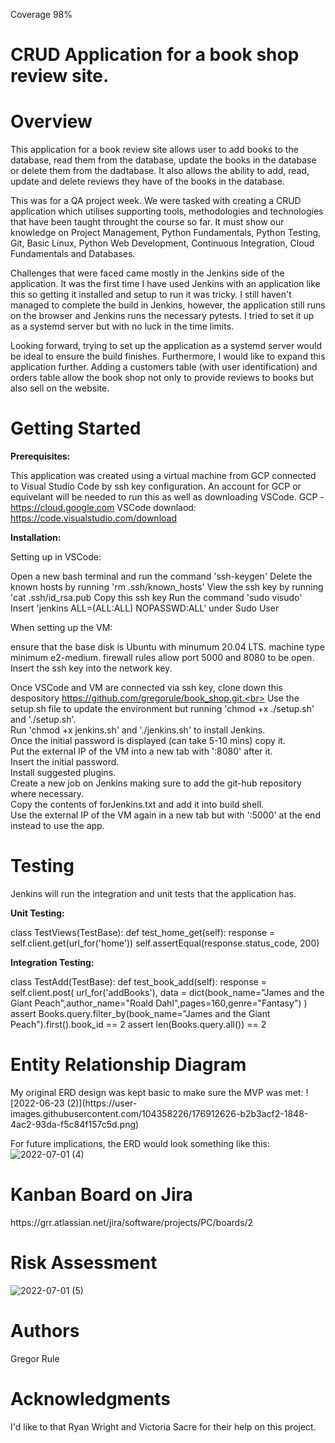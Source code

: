 Coverage 98%
# CRUD Application for a book shop review site.

<h1>Overview</h1>
This application for a book review site allows user to add books to the database, read them from the database, update the books in the database or delete them from the dadtabase. It also allows the ability to add, read, update and delete reviews they have of the books in the database.

This was for a QA project week. We were tasked with creating a CRUD application which utilises supporting tools, methodologies and technologies that have been taught throught the course so far. It must show our knowledge on Project Management, Python Fundamentals, Python Testing, Git, Basic Linux, Python Web Development, Continuous Integration, Cloud Fundamentals and Databases. 

Challenges that were faced came mostly in the Jenkins side of the application. It was the first time I have used Jenkins with an application like this so getting it installed and setup to run it was tricky. I still haven't managed to complete the build in Jenkins, however, the application still runs on the browser and Jenkins runs the necessary pytests. I tried to set it up as a systemd server but with no luck in the time limits.

Looking forward, trying to set up the application as a systemd server would be ideal to ensure the build finishes. Furthermore, I would like to expand this application further. Adding a customers table (with user identification) and orders table allow the book shop not only to provide reviews to books but also sell on the website. 

<h1>Getting Started</h1>
<strong>Prerequisites:</strong>

This application was created using a virtual machine from GCP connected to Visual Studio Code by ssh key configuration. An account for GCP or equivelant will be needed to run this as well as downloading VSCode.
GCP - https://cloud.google.com
VSCode downlaod: https://code.visualstudio.com/download


<strong>Installation:</strong>

Setting up in VSCode:

  Open a new bash terminal and run the command 'ssh-keygen'
  Delete the known hosts by running 'rm .ssh/known_hosts'
  View the ssh key by running 'cat .ssh/id_rsa.pub
  Copy this ssh key
  Run the command 'sudo visudo'
    Insert 'jenkins ALL=(ALL:ALL) NOPASSWD:ALL' under Sudo User
  
When setting up the VM:

  ensure that the base disk is Ubuntu with minumum 20.04 LTS.
  machine type minimum e2-medium.
  firewall rules allow port 5000 and 8080 to be open.
  Insert the ssh key into the network key.
  
Once VSCode and VM are connected via ssh key, clone down this despository https://github.com/gregorule/book_shop.git.<br>
Use the setup.sh file to update the environment but running 'chmod +x ./setup.sh' and './setup.sh'.<br>
Run 'chmod +x jenkins.sh' and './jenkins.sh' to install Jenkins.<br>
Once the initial password is displayed (can take 5-10 mins) copy it.<br>
Put the external IP of the VM into a new tab with ':8080' after it.<br>
Insert the initial password.<br>
Install suggested plugins.<br>
Create a new job on Jenkins making sure to add the git-hub repository where necessary.<br>
Copy the contents of forJenkins.txt and add it into build shell.<br>
Use the external IP of the VM again in a new tab but with ':5000' at the end instead to use the app.

<h1>Testing</h1>
Jenkins will run the integration and unit tests that the application has.

<strong>Unit Testing:</strong>

class TestViews(TestBase):
    def test_home_get(self):
        response = self.client.get(url_for('home'))
        self.assertEqual(response.status_code, 200)
        
<strong>Integration Testing:</strong>

class TestAdd(TestBase):
    def test_book_add(self):
        response = self.client.post(
            url_for('addBooks'),
            data = dict(book_name="James and the Giant Peach",author_name="Roald Dahl",pages=160,genre="Fantasy")
        )
        assert Books.query.filter_by(book_name="James and the Giant Peach").first().book_id == 2
        assert len(Books.query.all()) == 2
        
<h1>Entity Relationship Diagram</h1>
My original ERD design was kept basic to make sure the MVP was met:
![2022-06-23 (2)](https://user-images.githubusercontent.com/104358226/176912626-b2b3acf2-1848-4ac2-93da-f5c84f157c5d.png)




For future implications, the ERD would look something like this:
![2022-07-01 (4)](https://user-images.githubusercontent.com/104358226/176905266-014692b5-8c6f-4a0e-bc96-12e9020b5843.png)

<h1>Kanban Board on Jira</h1>
https://grr.atlassian.net/jira/software/projects/PC/boards/2

<h1>Risk Assessment</h1>

![2022-07-01 (5)](https://user-images.githubusercontent.com/104358226/176912381-da4d40c3-50a0-4437-ac3c-5e3c6484ffd5.png)


<h1>Authors</h1>
Gregor Rule

<h1>Acknowledgments</h1>
I'd like to that Ryan Wright and Victoria Sacre for their help on this project.








